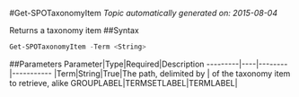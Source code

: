 #Get-SPOTaxonomyItem
*Topic automatically generated on: 2015-08-04*

Returns a taxonomy item
##Syntax
```powershell
Get-SPOTaxonomyItem -Term <String>
```


##Parameters
Parameter|Type|Required|Description
---------|----|--------|-----------
|Term|String|True|The path, delimited by | of the taxonomy item to retrieve, alike GROUPLABEL|TERMSETLABEL|TERMLABEL|
<!-- Ref: 5961C9B229E06A6C7354638D9518A359 -->
